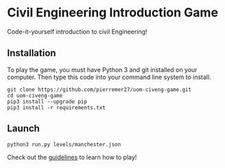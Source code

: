 # Civil Engineering Introduction Game

Code-it-yourself introduction to civil Engineering!

## Installation

To play the game, you must have Python 3 and git installed on your computer. Then type this code into your command line system to install.

```
git clone https://github.com/pierremer27/uom-civeng-game.git
cd uom-civeng-game
pip3 install --upgrade pip
pip3 install -r requirements.txt
```

## Launch

```
python3 run.py levels/manchester.json
```

Check out the [guidelines](GUIDELINES.md) to learn how to play!
